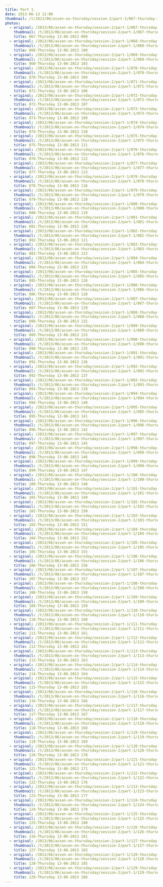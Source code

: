 ```yaml
---
title: Part 1.
date: 2013-06-13 12:00
thumbnail: /t/2013/06/assen-on-thursday/session-2/part-1/067-thursday-13-06-2013-099.jpg
photos:
  - original: /2013/06/assen-on-thursday/session-2/part-1/067-thursday-13-06-2013-099.jpg
    thumbnail: /t/2013/06/assen-on-thursday/session-2/part-1/067-thursday-13-06-2013-099.jpg
    title: 067-Thursday 13-06-2013 099
  - original: /2013/06/assen-on-thursday/session-2/part-1/068-thursday-13-06-2013-100.jpg
    thumbnail: /t/2013/06/assen-on-thursday/session-2/part-1/068-thursday-13-06-2013-100.jpg
    title: 068-Thursday 13-06-2013 100
  - original: /2013/06/assen-on-thursday/session-2/part-1/069-thursday-13-06-2013-103.jpg
    thumbnail: /t/2013/06/assen-on-thursday/session-2/part-1/069-thursday-13-06-2013-103.jpg
    title: 069-Thursday 13-06-2013 103
  - original: /2013/06/assen-on-thursday/session-2/part-1/070-thursday-13-06-2013-104.jpg
    thumbnail: /t/2013/06/assen-on-thursday/session-2/part-1/070-thursday-13-06-2013-104.jpg
    title: 070-Thursday 13-06-2013 104
  - original: /2013/06/assen-on-thursday/session-2/part-1/071-thursday-13-06-2013-106.jpg
    thumbnail: /t/2013/06/assen-on-thursday/session-2/part-1/071-thursday-13-06-2013-106.jpg
    title: 071-Thursday 13-06-2013 106
  - original: /2013/06/assen-on-thursday/session-2/part-1/072-thursday-13-06-2013-107.jpg
    thumbnail: /t/2013/06/assen-on-thursday/session-2/part-1/072-thursday-13-06-2013-107.jpg
    title: 072-Thursday 13-06-2013 107
  - original: /2013/06/assen-on-thursday/session-2/part-1/073-thursday-13-06-2013-109.jpg
    thumbnail: /t/2013/06/assen-on-thursday/session-2/part-1/073-thursday-13-06-2013-109.jpg
    title: 073-Thursday 13-06-2013 109
  - original: /2013/06/assen-on-thursday/session-2/part-1/074-thursday-13-06-2013-110.jpg
    thumbnail: /t/2013/06/assen-on-thursday/session-2/part-1/074-thursday-13-06-2013-110.jpg
    title: 074-Thursday 13-06-2013 110
  - original: /2013/06/assen-on-thursday/session-2/part-1/075-thursday-13-06-2013-111.jpg
    thumbnail: /t/2013/06/assen-on-thursday/session-2/part-1/075-thursday-13-06-2013-111.jpg
    title: 075-Thursday 13-06-2013 111
  - original: /2013/06/assen-on-thursday/session-2/part-1/076-thursday-13-06-2013-112.jpg
    thumbnail: /t/2013/06/assen-on-thursday/session-2/part-1/076-thursday-13-06-2013-112.jpg
    title: 076-Thursday 13-06-2013 112
  - original: /2013/06/assen-on-thursday/session-2/part-1/077-thursday-13-06-2013-113.jpg
    thumbnail: /t/2013/06/assen-on-thursday/session-2/part-1/077-thursday-13-06-2013-113.jpg
    title: 077-Thursday 13-06-2013 113
  - original: /2013/06/assen-on-thursday/session-2/part-1/078-thursday-13-06-2013-116.jpg
    thumbnail: /t/2013/06/assen-on-thursday/session-2/part-1/078-thursday-13-06-2013-116.jpg
    title: 078-Thursday 13-06-2013 116
  - original: /2013/06/assen-on-thursday/session-2/part-1/079-thursday-13-06-2013-118.jpg
    thumbnail: /t/2013/06/assen-on-thursday/session-2/part-1/079-thursday-13-06-2013-118.jpg
    title: 079-Thursday 13-06-2013 118
  - original: /2013/06/assen-on-thursday/session-2/part-1/080-thursday-13-06-2013-119.jpg
    thumbnail: /t/2013/06/assen-on-thursday/session-2/part-1/080-thursday-13-06-2013-119.jpg
    title: 080-Thursday 13-06-2013 119
  - original: /2013/06/assen-on-thursday/session-2/part-1/081-thursday-13-06-2013-120.jpg
    thumbnail: /t/2013/06/assen-on-thursday/session-2/part-1/081-thursday-13-06-2013-120.jpg
    title: 081-Thursday 13-06-2013 120
  - original: /2013/06/assen-on-thursday/session-2/part-1/082-thursday-13-06-2013-121.jpg
    thumbnail: /t/2013/06/assen-on-thursday/session-2/part-1/082-thursday-13-06-2013-121.jpg
    title: 082-Thursday 13-06-2013 121
  - original: /2013/06/assen-on-thursday/session-2/part-1/083-thursday-13-06-2013-123.jpg
    thumbnail: /t/2013/06/assen-on-thursday/session-2/part-1/083-thursday-13-06-2013-123.jpg
    title: 083-Thursday 13-06-2013 123
  - original: /2013/06/assen-on-thursday/session-2/part-1/084-thursday-13-06-2013-125.jpg
    thumbnail: /t/2013/06/assen-on-thursday/session-2/part-1/084-thursday-13-06-2013-125.jpg
    title: 084-Thursday 13-06-2013 125
  - original: /2013/06/assen-on-thursday/session-2/part-1/085-thursday-13-06-2013-126.jpg
    thumbnail: /t/2013/06/assen-on-thursday/session-2/part-1/085-thursday-13-06-2013-126.jpg
    title: 085-Thursday 13-06-2013 126
  - original: /2013/06/assen-on-thursday/session-2/part-1/086-thursday-13-06-2013-128.jpg
    thumbnail: /t/2013/06/assen-on-thursday/session-2/part-1/086-thursday-13-06-2013-128.jpg
    title: 086-Thursday 13-06-2013 128
  - original: /2013/06/assen-on-thursday/session-2/part-1/087-thursday-13-06-2013-129.jpg
    thumbnail: /t/2013/06/assen-on-thursday/session-2/part-1/087-thursday-13-06-2013-129.jpg
    title: 087-Thursday 13-06-2013 129
  - original: /2013/06/assen-on-thursday/session-2/part-1/088-thursday-13-06-2013-132.jpg
    thumbnail: /t/2013/06/assen-on-thursday/session-2/part-1/088-thursday-13-06-2013-132.jpg
    title: 088-Thursday 13-06-2013 132
  - original: /2013/06/assen-on-thursday/session-2/part-1/089-thursday-13-06-2013-133.jpg
    thumbnail: /t/2013/06/assen-on-thursday/session-2/part-1/089-thursday-13-06-2013-133.jpg
    title: 089-Thursday 13-06-2013 133
  - original: /2013/06/assen-on-thursday/session-2/part-1/090-thursday-13-06-2013-135.jpg
    thumbnail: /t/2013/06/assen-on-thursday/session-2/part-1/090-thursday-13-06-2013-135.jpg
    title: 090-Thursday 13-06-2013 135
  - original: /2013/06/assen-on-thursday/session-2/part-1/091-thursday-13-06-2013-136.jpg
    thumbnail: /t/2013/06/assen-on-thursday/session-2/part-1/091-thursday-13-06-2013-136.jpg
    title: 091-Thursday 13-06-2013 136
  - original: /2013/06/assen-on-thursday/session-2/part-1/092-thursday-13-06-2013-137.jpg
    thumbnail: /t/2013/06/assen-on-thursday/session-2/part-1/092-thursday-13-06-2013-137.jpg
    title: 092-Thursday 13-06-2013 137
  - original: /2013/06/assen-on-thursday/session-2/part-1/093-thursday-13-06-2013-139.jpg
    thumbnail: /t/2013/06/assen-on-thursday/session-2/part-1/093-thursday-13-06-2013-139.jpg
    title: 093-Thursday 13-06-2013 139
  - original: /2013/06/assen-on-thursday/session-2/part-1/094-thursday-13-06-2013-140.jpg
    thumbnail: /t/2013/06/assen-on-thursday/session-2/part-1/094-thursday-13-06-2013-140.jpg
    title: 094-Thursday 13-06-2013 140
  - original: /2013/06/assen-on-thursday/session-2/part-1/095-thursday-13-06-2013-141.jpg
    thumbnail: /t/2013/06/assen-on-thursday/session-2/part-1/095-thursday-13-06-2013-141.jpg
    title: 095-Thursday 13-06-2013 141
  - original: /2013/06/assen-on-thursday/session-2/part-1/096-thursday-13-06-2013-142.jpg
    thumbnail: /t/2013/06/assen-on-thursday/session-2/part-1/096-thursday-13-06-2013-142.jpg
    title: 096-Thursday 13-06-2013 142
  - original: /2013/06/assen-on-thursday/session-2/part-1/097-thursday-13-06-2013-145.jpg
    thumbnail: /t/2013/06/assen-on-thursday/session-2/part-1/097-thursday-13-06-2013-145.jpg
    title: 097-Thursday 13-06-2013 145
  - original: /2013/06/assen-on-thursday/session-2/part-1/098-thursday-13-06-2013-146.jpg
    thumbnail: /t/2013/06/assen-on-thursday/session-2/part-1/098-thursday-13-06-2013-146.jpg
    title: 098-Thursday 13-06-2013 146
  - original: /2013/06/assen-on-thursday/session-2/part-1/099-thursday-13-06-2013-147.jpg
    thumbnail: /t/2013/06/assen-on-thursday/session-2/part-1/099-thursday-13-06-2013-147.jpg
    title: 099-Thursday 13-06-2013 147
  - original: /2013/06/assen-on-thursday/session-2/part-1/100-thursday-13-06-2013-148.jpg
    thumbnail: /t/2013/06/assen-on-thursday/session-2/part-1/100-thursday-13-06-2013-148.jpg
    title: 100-Thursday 13-06-2013 148
  - original: /2013/06/assen-on-thursday/session-2/part-1/101-thursday-13-06-2013-149.jpg
    thumbnail: /t/2013/06/assen-on-thursday/session-2/part-1/101-thursday-13-06-2013-149.jpg
    title: 101-Thursday 13-06-2013 149
  - original: /2013/06/assen-on-thursday/session-2/part-1/102-thursday-13-06-2013-150.jpg
    thumbnail: /t/2013/06/assen-on-thursday/session-2/part-1/102-thursday-13-06-2013-150.jpg
    title: 102-Thursday 13-06-2013 150
  - original: /2013/06/assen-on-thursday/session-2/part-1/103-thursday-13-06-2013-151.jpg
    thumbnail: /t/2013/06/assen-on-thursday/session-2/part-1/103-thursday-13-06-2013-151.jpg
    title: 103-Thursday 13-06-2013 151
  - original: /2013/06/assen-on-thursday/session-2/part-1/104-thursday-13-06-2013-152.jpg
    thumbnail: /t/2013/06/assen-on-thursday/session-2/part-1/104-thursday-13-06-2013-152.jpg
    title: 104-Thursday 13-06-2013 152
  - original: /2013/06/assen-on-thursday/session-2/part-1/105-thursday-13-06-2013-155.jpg
    thumbnail: /t/2013/06/assen-on-thursday/session-2/part-1/105-thursday-13-06-2013-155.jpg
    title: 105-Thursday 13-06-2013 155
  - original: /2013/06/assen-on-thursday/session-2/part-1/106-thursday-13-06-2013-156.jpg
    thumbnail: /t/2013/06/assen-on-thursday/session-2/part-1/106-thursday-13-06-2013-156.jpg
    title: 106-Thursday 13-06-2013 156
  - original: /2013/06/assen-on-thursday/session-2/part-1/107-thursday-13-06-2013-157.jpg
    thumbnail: /t/2013/06/assen-on-thursday/session-2/part-1/107-thursday-13-06-2013-157.jpg
    title: 107-Thursday 13-06-2013 157
  - original: /2013/06/assen-on-thursday/session-2/part-1/108-thursday-13-06-2013-158.jpg
    thumbnail: /t/2013/06/assen-on-thursday/session-2/part-1/108-thursday-13-06-2013-158.jpg
    title: 108-Thursday 13-06-2013 158
  - original: /2013/06/assen-on-thursday/session-2/part-1/109-thursday-13-06-2013-159.jpg
    thumbnail: /t/2013/06/assen-on-thursday/session-2/part-1/109-thursday-13-06-2013-159.jpg
    title: 109-Thursday 13-06-2013 159
  - original: /2013/06/assen-on-thursday/session-2/part-1/110-thursday-13-06-2013-160.jpg
    thumbnail: /t/2013/06/assen-on-thursday/session-2/part-1/110-thursday-13-06-2013-160.jpg
    title: 110-Thursday 13-06-2013 160
  - original: /2013/06/assen-on-thursday/session-2/part-1/111-thursday-13-06-2013-161.jpg
    thumbnail: /t/2013/06/assen-on-thursday/session-2/part-1/111-thursday-13-06-2013-161.jpg
    title: 111-Thursday 13-06-2013 161
  - original: /2013/06/assen-on-thursday/session-2/part-1/112-thursday-13-06-2013-162.jpg
    thumbnail: /t/2013/06/assen-on-thursday/session-2/part-1/112-thursday-13-06-2013-162.jpg
    title: 112-Thursday 13-06-2013 162
  - original: /2013/06/assen-on-thursday/session-2/part-1/113-thursday-13-06-2013-163.jpg
    thumbnail: /t/2013/06/assen-on-thursday/session-2/part-1/113-thursday-13-06-2013-163.jpg
    title: 113-Thursday 13-06-2013 163
  - original: /2013/06/assen-on-thursday/session-2/part-1/114-thursday-13-06-2013-164.jpg
    thumbnail: /t/2013/06/assen-on-thursday/session-2/part-1/114-thursday-13-06-2013-164.jpg
    title: 114-Thursday 13-06-2013 164
  - original: /2013/06/assen-on-thursday/session-2/part-1/115-thursday-13-06-2013-165.jpg
    thumbnail: /t/2013/06/assen-on-thursday/session-2/part-1/115-thursday-13-06-2013-165.jpg
    title: 115-Thursday 13-06-2013 165
  - original: /2013/06/assen-on-thursday/session-2/part-1/116-thursday-13-06-2013-166.jpg
    thumbnail: /t/2013/06/assen-on-thursday/session-2/part-1/116-thursday-13-06-2013-166.jpg
    title: 116-Thursday 13-06-2013 166
  - original: /2013/06/assen-on-thursday/session-2/part-1/117-thursday-13-06-2013-167.jpg
    thumbnail: /t/2013/06/assen-on-thursday/session-2/part-1/117-thursday-13-06-2013-167.jpg
    title: 117-Thursday 13-06-2013 167
  - original: /2013/06/assen-on-thursday/session-2/part-1/118-thursday-13-06-2013-168.jpg
    thumbnail: /t/2013/06/assen-on-thursday/session-2/part-1/118-thursday-13-06-2013-168.jpg
    title: 118-Thursday 13-06-2013 168
  - original: /2013/06/assen-on-thursday/session-2/part-1/119-thursday-13-06-2013-169.jpg
    thumbnail: /t/2013/06/assen-on-thursday/session-2/part-1/119-thursday-13-06-2013-169.jpg
    title: 119-Thursday 13-06-2013 169
  - original: /2013/06/assen-on-thursday/session-2/part-1/120-thursday-13-06-2013-170.jpg
    thumbnail: /t/2013/06/assen-on-thursday/session-2/part-1/120-thursday-13-06-2013-170.jpg
    title: 120-Thursday 13-06-2013 170
  - original: /2013/06/assen-on-thursday/session-2/part-1/121-thursday-13-06-2013-171.jpg
    thumbnail: /t/2013/06/assen-on-thursday/session-2/part-1/121-thursday-13-06-2013-171.jpg
    title: 121-Thursday 13-06-2013 171
  - original: /2013/06/assen-on-thursday/session-2/part-1/122-thursday-13-06-2013-176.jpg
    thumbnail: /t/2013/06/assen-on-thursday/session-2/part-1/122-thursday-13-06-2013-176.jpg
    title: 122-Thursday 13-06-2013 176
  - original: /2013/06/assen-on-thursday/session-2/part-1/123-thursday-13-06-2013-177.jpg
    thumbnail: /t/2013/06/assen-on-thursday/session-2/part-1/123-thursday-13-06-2013-177.jpg
    title: 123-Thursday 13-06-2013 177
  - original: /2013/06/assen-on-thursday/session-2/part-1/124-thursday-13-06-2013-179.jpg
    thumbnail: /t/2013/06/assen-on-thursday/session-2/part-1/124-thursday-13-06-2013-179.jpg
    title: 124-Thursday 13-06-2013 179
  - original: /2013/06/assen-on-thursday/session-2/part-1/125-thursday-13-06-2013-180.jpg
    thumbnail: /t/2013/06/assen-on-thursday/session-2/part-1/125-thursday-13-06-2013-180.jpg
    title: 125-Thursday 13-06-2013 180
  - original: /2013/06/assen-on-thursday/session-2/part-1/126-thursday-13-06-2013-181.jpg
    thumbnail: /t/2013/06/assen-on-thursday/session-2/part-1/126-thursday-13-06-2013-181.jpg
    title: 126-Thursday 13-06-2013 181
  - original: /2013/06/assen-on-thursday/session-2/part-1/127-thursday-13-06-2013-183.jpg
    thumbnail: /t/2013/06/assen-on-thursday/session-2/part-1/127-thursday-13-06-2013-183.jpg
    title: 127-Thursday 13-06-2013 183
  - original: /2013/06/assen-on-thursday/session-2/part-1/128-thursday-13-06-2013-185.jpg
    thumbnail: /t/2013/06/assen-on-thursday/session-2/part-1/128-thursday-13-06-2013-185.jpg
    title: 128-Thursday 13-06-2013 185
  - original: /2013/06/assen-on-thursday/session-2/part-1/129-thursday-13-06-2013-186.jpg
    thumbnail: /t/2013/06/assen-on-thursday/session-2/part-1/129-thursday-13-06-2013-186.jpg
    title: 129-Thursday 13-06-2013 186
---
```

